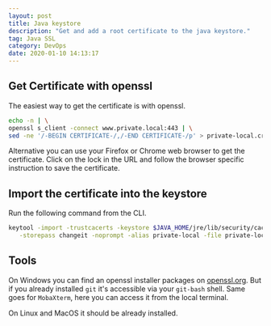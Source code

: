 ```yaml
---
layout: post
title: Java keystore
description: "Get and add a root certificate to the java keystore."
tag: Java SSL
category: DevOps 
date: 2020-01-10 14:13:17
---
```



## Get Certificate with openssl

The easiest way to get the certificate is with openssl.

```bash
echo -n | \
openssl s_client -connect www.private.local:443 | \
sed -ne '/-BEGIN CERTIFICATE-/,/-END CERTIFICATE-/p' > private-local.crt

```

Alternative you can use your Firefox or Chrome web browser to get the certificate. Click on the lock
in the URL and follow the browser specific instruction to save the certificate.


## Import the certificate into the keystore

Run the following command from the CLI.

```bash
keytool -import -trustcacerts -keystore $JAVA_HOME/jre/lib/security/cacerts \
   -storepass changeit -noprompt -alias private-local -file private-local.crt
```

## Tools

On Windows you can find an openssl installer packages on [openssl.org](https://wiki.openssl.org/index.php/Binaries).
But if you already installed `git` it's accessible via your `git-bash` shell. Same goes for `MobaXterm`, here you can access it
from the local terminal.

On Linux and MacOS it should be already installed.

